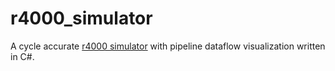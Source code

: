 # r4000_simulator

A cycle accurate [r4000 simulator](https://people.eecs.berkeley.edu/~kubitron/courses/cs252-S07/handouts/papers/R4000.pdf) with pipeline dataflow visualization written in C#. 
